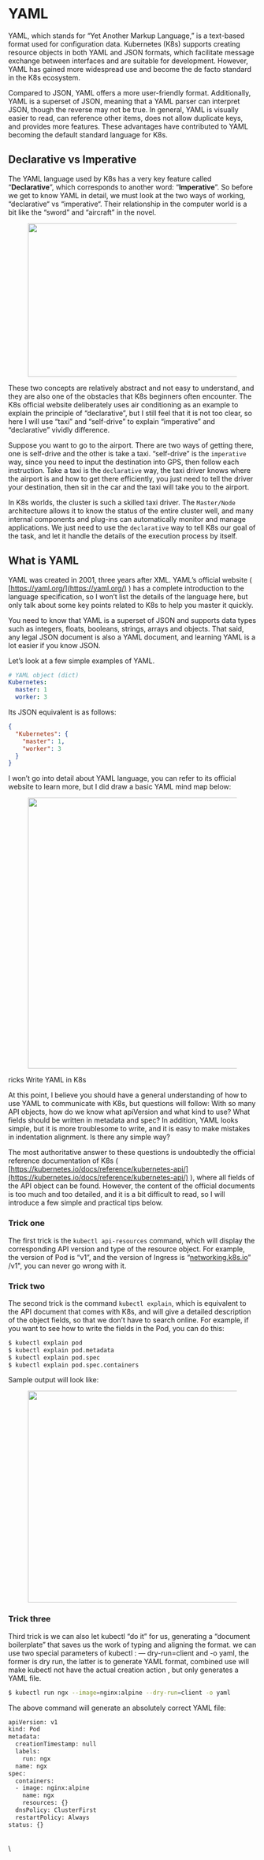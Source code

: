 # YAML

YAML, which stands for “Yet Another Markup Language,” is a text-based format used for configuration data. Kubernetes (K8s) supports creating resource objects in both YAML and JSON formats, which facilitate message exchange between interfaces and are suitable for development. However, YAML has gained more widespread use and become the de facto standard in the K8s ecosystem.

Compared to JSON, YAML offers a more user-friendly format. Additionally, YAML is a superset of JSON, meaning that a YAML parser can interpret JSON, though the reverse may not be true. In general, YAML is visually easier to read, can reference other items, does not allow duplicate keys, and provides more features. These advantages have contributed to YAML becoming the default standard language for K8s.

## Declarative vs Imperative <a href="#43b6" id="43b6"></a>

The YAML language used by K8s has a very key feature called “**Declarative**”, which corresponds to another word: “**Imperative**”. So before we get to know YAML in detail, we must look at the two ways of working, “declarative“ vs “imperative“. Their relationship in the computer world is a bit like the “sword” and “aircraft” in the novel.

<figure><img src="https://miro.medium.com/v2/resize:fit:698/1*PscYUzkXq8zBD9XRFU3wyQ.png" alt="" height="311" width="698"><figcaption></figcaption></figure>

These two concepts are relatively abstract and not easy to understand, and they are also one of the obstacles that K8s beginners often encounter. The K8s official website deliberately uses air conditioning as an example to explain the principle of “declarative”, but I still feel that it is not too clear, so here I will use “taxi” and “self-drive” to explain “imperative” and “declarative” vividly difference.

Suppose you want to go to the airport. There are two ways of getting there, one is self-drive and the other is take a taxi. “self-drive” is the `imperative` way, since you need to input the destination into GPS, then follow each instruction. Take a taxi is the `declarative` way, the taxi driver knows where the airport is and how to get there efficiently, you just need to tell the driver your destination, then sit in the car and the taxi will take you to the airport.

In K8s worlds, the cluster is such a skilled taxi driver. The `Master/Node` architecture allows it to know the status of the entire cluster well, and many internal components and plug-ins can automatically monitor and manage applications. We just need to use the `declarative` way to tell K8s our goal of the task, and let it handle the details of the execution process by itself.

## What is YAML <a href="#220a" id="220a"></a>

YAML was created in 2001, three years after XML. YAML’s official website ( [https://yaml.org/](https://yaml.org/) ) has a complete introduction to the language specification, so I won’t list the details of the language here, but only talk about some key points related to K8s to help you master it quickly.

You need to know that YAML is a superset of JSON and supports data types such as integers, floats, booleans, strings, arrays and objects. That said, any legal JSON document is also a YAML document, and learning YAML is a lot easier if you know JSON.

Let’s look at a few simple examples of YAML.

```yaml
# YAML object (dict)
Kubernetes:
  master: 1
  worker: 3
```

Its JSON equivalent is as follows:

```json
{
  "Kubernetes": {
    "master": 1,
    "worker": 3
  }
}
```

I won’t go into detail about YAML language, you can refer to its official website to learn more, but I did draw a basic YAML mind map below:

<figure><img src="https://miro.medium.com/v2/resize:fit:669/1*PU08cPH70mnwi--pA_JY6Q.png" alt="" height="549" width="669"><figcaption></figcaption></figure>

ricks Write YAML in K8s

At this point, I believe you should have a general understanding of how to use YAML to communicate with K8s, but questions will follow: With so many API objects, how do we know what apiVersion and what kind to use? What fields should be written in metadata and spec? In addition, YAML looks simple, but it is more troublesome to write, and it is easy to make mistakes in indentation alignment. Is there any simple way?

The most authoritative answer to these questions is undoubtedly the official reference documentation of K8s ( [https://kubernetes.io/docs/reference/kubernetes-api/](https://kubernetes.io/docs/reference/kubernetes-api/) ), where all fields of the API object can be found. However, the content of the official documents is too much and too detailed, and it is a bit difficult to read, so I will introduce a few simple and practical tips below.

### Trick one <a href="#06a6" id="06a6"></a>

The first trick is the `kubectl api-resources` command, which will display the corresponding API version and type of the resource object. For example, the version of Pod is “v1”, and the version of Ingress is “[networking.k8s.io](http://networking.k8s.io/)” /v1", you can never go wrong with it.

### Trick two <a href="#02b5" id="02b5"></a>

The second trick is the command `kubectl explain`, which is equivalent to the API document that comes with K8s, and will give a detailed description of the object fields, so that we don’t have to search online. For example, if you want to see how to write the fields in the Pod, you can do this:

```bash
$ kubectl explain pod
$ kubectl explain pod.metadata
$ kubectl explain pod.spec
$ kubectl explain pod.spec.containers
```

Sample output will look like:

<figure><img src="https://miro.medium.com/v2/resize:fit:700/1*kv9EBYcE5b04zUpfNtpVUg.png" alt="" height="429" width="700"><figcaption></figcaption></figure>

### Trick three <a href="#063a" id="063a"></a>

Third trick is we can also let kubectl “do it” for us, generating a “document boilerplate” that saves us the work of typing and aligning the format. we can use two special parameters of kubectl : — dry-run=client and -o yaml, the former is dry run, the latter is to generate YAML format, combined use will make kubectl not have the actual creation action , but only generates a YAML file.

```bash
$ kubectl run ngx --image=nginx:alpine --dry-run=client -o yaml
```

The above command will generate an absolutely correct YAML file:

```bash
apiVersion: v1
kind: Pod
metadata:
  creationTimestamp: null
  labels:
    run: ngx
  name: ngx
spec:
  containers:
  - image: nginx:alpine
    name: ngx
    resources: {}
  dnsPolicy: ClusterFirst
  restartPolicy: Always
status: {}
```

[\
](https://medium.com/tag/kubernetes?source=post\_page-----2f102903478---------------kubernetes-----------------)\
